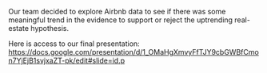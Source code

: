 Our team decided to explore Airbnb data to see if there was some meaningful trend in the evidence 
to support or reject the uptrending real-estate hypothesis.

Here is access to our final presentation: https://docs.google.com/presentation/d/1_OMaHgXmvyFfTJY9cbGWBfCmon7YjEjB1svjxaZT-pk/edit#slide=id.p
